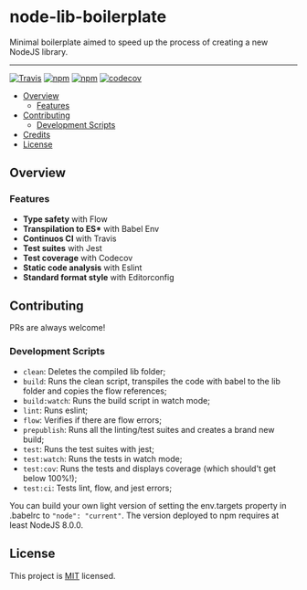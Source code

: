 # node-lib-boilerplate

Minimal boilerplate aimed to speed up the process of creating a new NodeJS library.

--------------------------------

[![Travis](https://img.shields.io/travis/jkomyno/node-lib-boilerplate.svg)](https://travis-ci.org/jkomyno/node-lib-boilerplate)
[![npm](https://img.shields.io/npm/v/node-lib-boilerplate.svg)](https://npmjs.com/package/node-lib-boilerplate)
[![npm](https://img.shields.io/npm/dm/node-lib-boilerplate.svg)](https://npmjs.com/package/node-lib-boilerplate)
[![codecov](https://codecov.io/gh/jkomyno/node-lib-boilerplate/branch/master/graph/badge.svg)](https://codecov.io/gh/jkomyno/node-lib-boilerplate) 

- [Overview](#overview)
  - [Features](#features)
- [Contributing](#contributing)
  - [Development Scripts](#development-scripts)
- [Credits](#credits)
- [License](#license)

## Overview

### Features

- **Type safety** with Flow
- **Transpilation to ES\*** with Babel Env
- **Continuos CI** with Travis
- **Test suites** with Jest
- **Test coverage** with Codecov
- **Static code analysis** with Eslint
- **Standard format style** with Editorconfig

## Contributing

PRs are always welcome!

### Development Scripts

- `clean`: Deletes the compiled lib folder;
- `build`: Runs the clean script, transpiles the code with babel to the lib folder and copies the flow references;
- `build:watch`: Runs the build script in watch mode;
- `lint`: Runs eslint;
- `flow`: Verifies if there are flow errors;
- `prepublish`: Runs all the linting/test suites and creates a brand new build;
- `test`: Runs the test suites with jest;
- `test:watch`: Runs the tests in watch mode;
- `test:cov`: Runs the tests and displays coverage (which should't get below 100%!);
- `test:ci`: Tests lint, flow, and jest errors;

You can build your own light version of setting the env.targets property in .babelrc to `"node": "current"`.
The version deployed to npm requires at least NodeJS 8.0.0.

## License

This project is [MIT](LICENSE) licensed.
